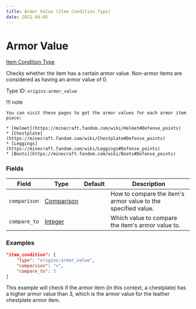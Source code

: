 ```yaml
---
title: Armor Value (Item Condition Type)
date: 2021-04-05
---
```


# Armor Value

[Item Condition Type](../item_condition_types.md)

Checks whether the item has a certain armor value. Non-armor items are considered as having an armor value of 0.

Type ID: `origins:armor_value`

!!! note

    You can visit these pages to get the armor values for each armor item piece:

    * [Helmet](https://minecraft.fandom.com/wiki/Helmet#Defense_points)
    * [Chestplate](https://minecraft.fandom.com/wiki/Chestplate#Defense_points)
    * [Leggings](https://minecraft.fandom.com/wiki/Leggings#Defense_points)
    * [Boots](https://minecraft.fandom.com/wiki/Boots#Defense_points)


### Fields

Field  | Type | Default | Description
-------|------|---------|-------------
`comparison` | [Comparison](../data_types/comparison.md) | |  How to compare the item's armor value to the specified value.
`compare_to` | [Integer](../data_types/integer.md) | | Which value to compare the item's armor value to.


### Examples

```json
"item_condition": {
    "type": "origins:armor_value",
    "comparison": ">",
    "compare_to": 3
}
```

This example will check if the armor item (in this context, a chestplate) has a higher armor value than 3, which is the armor value for the leather chestplate armor item.
